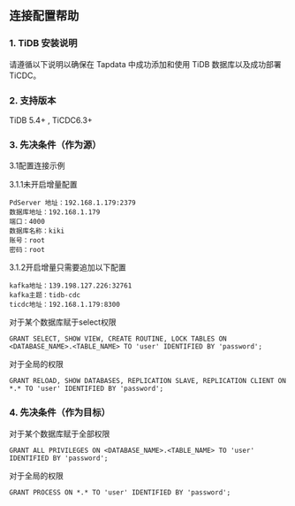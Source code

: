## **连接配置帮助**
### **1. TiDB 安装说明**

请遵循以下说明以确保在 Tapdata 中成功添加和使用 TiDB 数据库以及成功部署TiCDC。

### **2. 支持版本**
TiDB 5.4+ , TiCDC6.3+

### **3. 先决条件（作为源）**
3.1配置连接示例

3.1.1未开启增量配置
```
PdServer 地址：192.168.1.179:2379
数据库地址：192.168.1.179
端口：4000
数据库名称：kiki
账号：root
密码：root
```
3.1.2开启增量只需要追加以下配置
```
kafka地址：139.198.127.226:32761
kafka主题：tidb-cdc
ticdc地址：192.168.1.179:8300

```

对于某个数据库赋于select权限
```
GRANT SELECT, SHOW VIEW, CREATE ROUTINE, LOCK TABLES ON <DATABASE_NAME>.<TABLE_NAME> TO 'user' IDENTIFIED BY 'password';
```
对于全局的权限
```
GRANT RELOAD, SHOW DATABASES, REPLICATION SLAVE, REPLICATION CLIENT ON *.* TO 'user' IDENTIFIED BY 'password';
```
###  **4. 先决条件（作为目标）**
对于某个数据库赋于全部权限
```
GRANT ALL PRIVILEGES ON <DATABASE_NAME>.<TABLE_NAME> TO 'user' IDENTIFIED BY 'password';
```
对于全局的权限
```
GRANT PROCESS ON *.* TO 'user' IDENTIFIED BY 'password';
```
